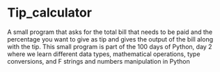 # Tip_calculator

A small program that asks for the total bill that needs to be paid and the percentage you want to give as tip and gives the output of the bill along with the tip. This small program is part of the 100 days of Python, day 2 where we learn different data types, mathematical operations, type conversions, and F strings and numbers manipulation in Python
